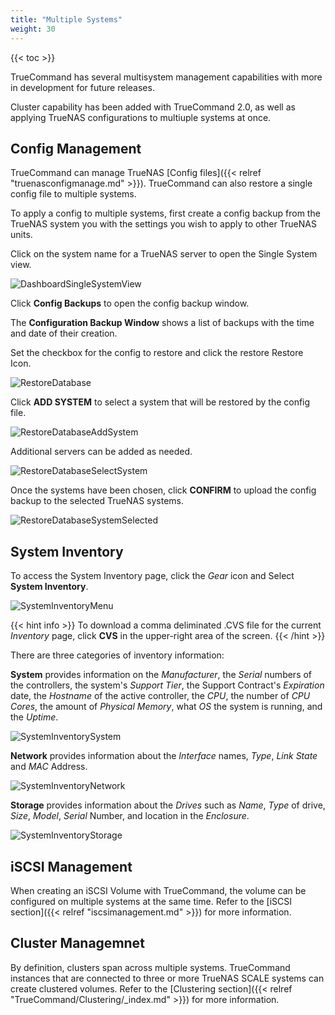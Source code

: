 ```yaml
---
title: "Multiple Systems"
weight: 30
---
```


{{< toc >}}

TrueCommand has several multisystem management capabilities with more in development for future releases.

Cluster capability has been added with TrueCommand 2.0, as well as applying TrueNAS configurations to multiuple systems at once. 

## Config Management

TrueCommand can manage TrueNAS [Config files]({{< relref "truenasconfigmanage.md" >}}).
TrueCommand can also restore a single config file to multiple systems.

To apply a config to multiple systems, first create a config backup from the TrueNAS system you with the settings you wish to apply to other TrueNAS units.

Click on the system name for a TrueNAS server to open the Single System view.

![DashboardSingleSystemView](/images/TrueCommand/2.0/DashboardSingleSystemView.png "Dashboard Single System View")

Click **Config Backups** to open the config backup window.

The **Configuration Backup Window** shows a list of backups with the time and date of their creation.

Set the checkbox for the config to restore and click the <mat-icon role="img" class="mat-icon notranslate material-icons mat-icon-no-color" aria-hidden="true">restore</mat-icon> Restore Icon.

![RestoreDatabase](/images/TrueCommand/2.0/RestoreDatabase.png "RestoreDatabase")

Click **ADD SYSTEM** to select a system that will be restored by the config file.

![RestoreDatabaseAddSystem](/images/TrueCommand/2.0/RestoreDatabaseAddSystem.png "RestoreDatabaseAddSystem")

Additional servers can be added as needed.

![RestoreDatabaseSelectSystem](/images/TrueCommand/2.0/RestoreDatabaseSelectSystem.png "RestoreDatabaseSelectSystem")

Once the systems have been chosen, click **CONFIRM** to upload the config backup to the selected TrueNAS systems.

![RestoreDatabaseSystemSelected](/images/TrueCommand/2.0/RestoreDatabaseSystemSelected.png "RestoreDatabaseSystemSelected")

## System Inventory

To access the System Inventory page, click the *Gear* icon and Select **System Inventory**.

![SystemInventoryMenu](/images/TrueCommand/2.0/SystemInventoryMenu.png "Access the System Inventory Page")

{{< hint info >}}
To download a comma deliminated .CVS file for the current *Inventory* page, click **CVS** in the upper-right area of the screen.
{{< /hint >}}

There are three categories of inventory information:

**System** provides information on the *Manufacturer*, the *Serial* numbers of the controllers, the system's *Support Tier*, the Support Contract's *Expiration* date, the *Hostname* of the active controller, the *CPU*, the number of *CPU Cores*, the amount of *Physical Memory*, what *OS* the system is running, and the *Uptime*.

![SystemInventorySystem](/images/TrueCommand/2.0/SystemInventorySystem.png "System Information")

**Network** provides information about the *Interface* names, *Type*, *Link State* and *MAC* Address.

![SystemInventoryNetwork](/images/TrueCommand/2.0/SystemInventoryNetwork.png "System Network Information")

**Storage** provides information about the *Drives* such as *Name*, *Type* of drive, *Size*, *Model*, *Serial* Number, and location in the *Enclosure*.

![SystemInventoryStorage](/images/TrueCommand/2.0/SystemInventoryStorage.png "System Storage Information")

## iSCSI Management

When creating an iSCSI Volume with TrueCommand, the volume can be configured on multiple systems at the same time.
Refer to the [iSCSI section]({{< relref "iscsimanagement.md" >}}) for more information.

## Cluster Managemnet

By definition, clusters span across multiple systems.
TrueCommand instances that are connected to three or more TrueNAS SCALE systems can create clustered volumes.
Refer to the [Clustering section]({{< relref "TrueCommand/Clustering/_index.md" >}}) for more information.
